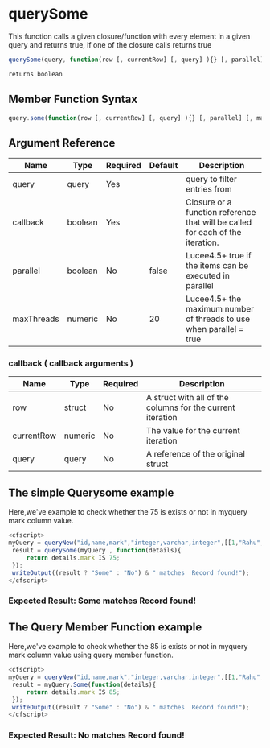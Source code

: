 # querySome

This function calls a given closure/function with every element in a given query and returns true, if one of the closure calls returns true

```javascript
querySome(query, function(row [, currentRow] [, query] ){} [, parallel] [, maxThreads])
```

```javascript
returns boolean
```

## Member Function Syntax

```javascript
query.some(function(row [, currentRow] [, query] ){} [, parallel] [, maxThreads])
```

## Argument Reference

| Name | Type | Required | Default | Description |
| --- | --- | --- | --- | --- |
| query | query | Yes |  | query to filter entries from |
| callback | boolean | Yes |  | Closure or a function reference that will be called for each of the iteration. |
| parallel | boolean | No | false | Lucee4.5+ true if the items can be executed in parallel |
| maxThreads | numeric | No | 20 | Lucee4.5+ the maximum number of threads to use when parallel = true |

### callback ( callback arguments )
| Name | Type | Required | Description |
| --- | --- | --- | --- |
| row | struct | No | A struct with all of the columns for the current iteration |
| currentRow | numeric | No | The value for the current iteration |
| query | query | No | A reference of the original struct |

## The simple Querysome example

Here,we've example to check whether the 75 is exists or not in myquery mark column value.

```javascript
<cfscript>
myQuery = queryNew("id,name,mark","integer,varchar,integer",[[1,"Rahu",75],[2,"Ravi",80]]);
 result = querySome(myQuery , function(details){
	 return details.mark IS 75;
 });
 writeOutput((result ? "Some" : "No") & " matches  Record found!");
</cfscript>
```

### Expected Result: Some matches Record found!

## The Query Member Function example

Here,we've example to check whether the 85 is exists or not in myquery mark column value using query member function.

```javascript
<cfscript>
myQuery = queryNew("id,name,mark","integer,varchar,integer",[[1,"Rahu",75],[2,"Ravi",80]]);
 result = myQuery.Some(function(details){
	 return details.mark IS 85;
 });
 writeOutput((result ? "Some" : "No") & " matches  Record found!");
</cfscript>
```

### Expected Result: No matches Record found!
